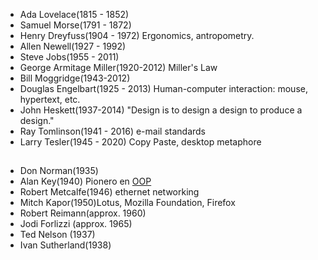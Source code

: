 - Ada Lovelace(1815 - 1852)
- Samuel Morse(1791 - 1872)
- Henry Dreyfuss(1904 - 1972) Ergonomics, antropometry.
- Allen Newell(1927 - 1992)
- Steve Jobs(1955 - 2011)
- George Armitage Miller(1920-2012) Miller's Law
- Bill Moggridge(1943-2012)
- Douglas Engelbart(1925 - 2013) Human-computer interaction: mouse, hypertext, etc.
- John Heskett(1937-2014) "Design is to design a design to produce a design."
- Ray Tomlinson(1941 - 2016) e-mail standards
- Larry Tesler(1945 - 2020) Copy Paste, desktop metaphore
 
##

- Don Norman(1935)
- Alan Key(1940) Pionero en [OOP](https://en.wikipedia.org/wiki/Object-oriented_programming)
- Robert Metcalfe(1946) ethernet networking
- Mitch Kapor(1950)Lotus, Mozilla Foundation, Firefox
- Robert Reimann(approx. 1960)
- Jodi Forlizzi (approx. 1965)
- Ted Nelson (1937)
- Ivan Sutherland(1938)
